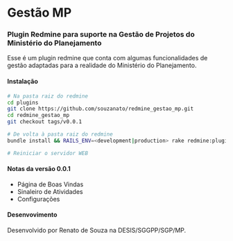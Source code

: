 # Gestão MP
### Plugin Redmine para suporte na Gestão de Projetos do Ministério do Planejamento

Esse é um plugin redmine que conta com algumas funcionalidades de gestão adaptadas para a realidade do Ministério do Planejamento.

#### Instalação
```sh
# Na pasta raiz do redmine
cd plugins
git clone https://github.com/souzanato/redmine_gestao_mp.git
cd redmine_gestao_mp
git checkout tags/v0.0.1

# De volta à pasta raiz do redmine
bundle install && RAILS_ENV=<development|production> rake redmine:plugins:redmine_gestao_mp:install

# Reiniciar o servidor WEB
```

#### Notas da versão 0.0.1
- Página de Boas Vindas
- Sinaleiro de Atividades
- Configurações

#### Desenvovimento
Desenvolvido por Renato de Souza na DESIS/SGGPP/SGP/MP.

